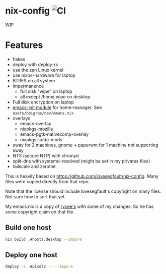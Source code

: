 # nix-config ![CI](https://github.com/bbigras/nix-config/workflows/CI/badge.svg)

WIP

# Features
- flakes
- deploy with deploy-rs
- use the zen Linux kernel
- use nixos-hardware for laptop
- BTRFS on all system
- impermanence
  - full disk "wipe" on laptop
  - all except /home wipe on desktop
- Full disk encryption on laptop
- [emacs-init module](https://gitlab.com/rycee/nur-expressions/blob/master/hm-modules/emacs-init.nix) for home-manager. See `users/bbigras/dev/emacs.nix`
- overlays
  - emacs-overlay
  - nixpkgs-mozilla
  - emacs-pgtk-nativecomp-overlay
  - nixpkgs-cdda-mods
- sway for 2 machines, gnome + paperwm for 1 machine not supporting sway
- NTS (secure NTP) with chronyd
- split-dns with systemd-resolved (might be set in my privates files)
- tailscale and zerotier

This is heavily based on https://github.com/lovesegfault/nix-config. Many files were copied directly from that repo.

Note that the license should include lovesegfault's copyright on many files. Not sure how to sort that yet.

My emacs.nix is a copy of [rycee's](https://gitlab.com/rycee/configurations/-/commits/master/user/emacs.nix) with some of my changes. So he has some copyright claim on that file.

## Build one host

```sh
nix build .#hosts.desktop --impure
```

## Deploy one host

```sh
deploy -s .#pixel2 -- --impure
```
